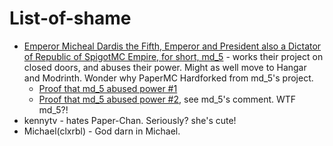 # List-of-shame

- [Emperor Micheal Dardis the Fifth, Emperor and President also a Dictator of Republic of SpigotMC Empire, for short, md_5](https://github.com/md-5) - works their project on closed doors, and abuses their power. Might as well move to Hangar and Modrinth. Wonder why PaperMC Hardforked from md_5's project.
  - [Proof that md_5 abused power #1](https://mineacademy.org/spigotmc-ban)
  - [Proof that md_5 abused power #2](https://www.spigotmc.org/threads/improvements-over-rules-12-2-1-and-12-2-1-1.677427/page-5#post-4823857), see md_5's comment. WTF md_5?!
- kennytv - hates Paper-Chan. Seriously? she's cute!
- Michael(clxrbl) - God darn in Michael. 
